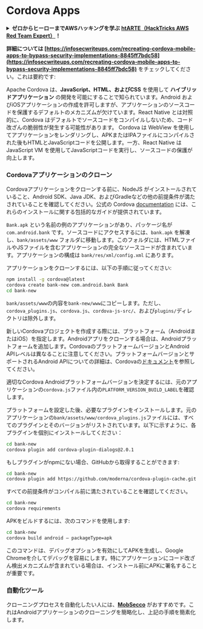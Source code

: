 # Cordova Apps

<details>

<summary><strong>ゼロからヒーローまでAWSハッキングを学ぶ</strong> <a href="https://training.hacktricks.xyz/courses/arte"><strong>htARTE（HackTricks AWS Red Team Expert）</strong></a><strong>！</strong></summary>

HackTricks をサポートする他の方法:

* **HackTricks で企業を宣伝したい**または **HackTricks をPDFでダウンロードしたい**場合は [**SUBSCRIPTION PLANS**](https://github.com/sponsors/carlospolop) をチェックしてください！
* [**公式PEASS＆HackTricksスワッグ**](https://peass.creator-spring.com)を入手する
* [**The PEASS Family**](https://opensea.io/collection/the-peass-family)を発見し、独占的な [**NFTs**](https://opensea.io/collection/the-peass-family) のコレクションを見つける
* **💬 [**Discordグループ**](https://discord.gg/hRep4RUj7f) に参加するか、[**telegramグループ**](https://t.me/peass) に参加するか、**Twitter** 🐦 [**@carlospolopm**](https://twitter.com/hacktricks_live) をフォローする
* **ハッキングトリックを共有するためにPRを提出して** [**HackTricks**](https://github.com/carlospolop/hacktricks) と [**HackTricks Cloud**](https://github.com/carlospolop/hacktricks-cloud) のGitHubリポジトリに

</details>

**詳細については [https://infosecwriteups.com/recreating-cordova-mobile-apps-to-bypass-security-implementations-8845ff7bdc58](https://infosecwriteups.com/recreating-cordova-mobile-apps-to-bypass-security-implementations-8845ff7bdc58)** をチェックしてください。これは要約です:

Apache Cordova は、**JavaScript、HTML、およびCSS** を使用して **ハイブリッドアプリケーション** の開発を可能にすることで知られています。Android およびiOSアプリケーションの作成を許可しますが、アプリケーションのソースコードを保護するデフォルトのメカニズムが欠けています。React Native とは対照的に、Cordova はデフォルトでソースコードをコンパイルしないため、コード改ざんの脆弱性が発生する可能性があります。 Cordova は WebView を使用してアプリケーションをレンダリングし、APKまたはIPAファイルにコンパイルされた後もHTMLとJavaScriptコードを公開します。一方、React Native はJavaScript VM を使用してJavaScriptコードを実行し、ソースコードの保護が向上します。

### Cordovaアプリケーションのクローン

Cordovaアプリケーションをクローンする前に、NodeJS がインストールされていること、Android SDK、Java JDK、およびGradleなどの他の前提条件が満たされていることを確認してください。公式の Cordova [documentation](https://cordova.apache.org/docs/en/11.x/guide/cli/#install-pre-requisites-for-building) には、これらのインストールに関する包括的なガイドが提供されています。

`Bank.apk` という名前の例のアプリケーションがあり、パッケージ名が `com.android.bank` です。ソースコードにアクセスするには、`bank.apk` を解凍し、`bank/assets/www` フォルダに移動します。このフォルダには、HTMLファイルやJSファイルを含むアプリケーションの完全なソースコードが含まれています。アプリケーションの構成は `bank/res/xml/config.xml` にあります。

アプリケーションをクローンするには、以下の手順に従ってください:
```bash
npm install -g cordova@latest
cordova create bank-new com.android.bank Bank
cd bank-new
```
`bank/assets/www`の内容を`bank-new/www`にコピーします。ただし、`cordova_plugins.js`、`cordova.js`、`cordova-js-src/`、および`plugins/`ディレクトリは除外します。

新しいCordovaプロジェクトを作成する際には、プラットフォーム（AndroidまたはiOS）を指定します。Androidアプリをクローンする場合は、Androidプラットフォームを追加します。CordovaのプラットフォームバージョンとAndroid APIレベルは異なることに注意してください。プラットフォームバージョンとサポートされるAndroid APIについての詳細は、Cordovaの[ドキュメント](https://cordova.apache.org/docs/en/11.x/guide/platforms/android/)を参照してください。

適切なCordova Androidプラットフォームバージョンを決定するには、元のアプリケーションの`cordova.js`ファイル内の`PLATFORM_VERSION_BUILD_LABEL`を確認します。

プラットフォームを設定した後、必要なプラグインをインストールします。元のアプリケーションの`bank/assets/www/cordova_plugins.js`ファイルには、すべてのプラグインとそのバージョンがリストされています。以下に示すように、各プラグインを個別にインストールしてください：
```bash
cd bank-new
cordova plugin add cordova-plugin-dialogs@2.0.1
```
もしプラグインがnpmにない場合、GitHubから取得することができます:
```bash
cd bank-new
cordova plugin add https://github.com/moderna/cordova-plugin-cache.git
```
すべての前提条件がコンパイル前に満たされていることを確認してください。
```bash
cd bank-new
cordova requirements
```
APKをビルドするには、次のコマンドを使用します:
```bash
cd bank-new
cordova build android — packageType=apk
```
このコマンドは、デバッグオプションを有効にしてAPKを生成し、Google Chromeを介してデバッグを容易にします。特にアプリケーションにコード改ざん検出メカニズムが含まれている場合は、インストール前にAPKに署名することが重要です。

### 自動化ツール

クローニングプロセスを自動化したい人には、**[MobSecco](https://github.com/Anof-cyber/MobSecco)** がおすすめです。これはAndroidアプリケーションのクローニングを簡略化し、上記の手順を簡素化します。
